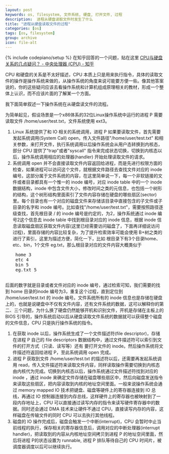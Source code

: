 ```yaml
---
layout: post
keywords: os, filesystem, 文件系统, 硬盘, 打开文件, 过程
description:  进程从硬盘读取文件时发生了什么
title: "进程从硬盘读取文件的过程"
categories: [os]
tags: [os, filesystem]
group: archive
icon: file-alt
---
```

{% include codepiano/setup %}
在知乎回答的一个问题，贴在这里 [CPU与硬盘关系的几点疑问？ - 中央处理器 (CPU) - 知乎 ](https://www.zhihu.com/question/55954313/answer/148837809)

CPU 和硬盘的关系是不太好描述，CPU 本质上只是用来执行指令，具体的读取文件的操作是操作系统来做的，从操作系统的角度来说可能要方便一些。像其他答案说的，你的这些疑问应该去看操作系统和计算机组成原理相关的教材，形成一个整体上认识，而不应该片面的了解某一个方面。

我下面简单叙述一下操作系统在从硬盘读文件的流程。

为简单起见，假设场景是一个x86体系的32位Linux操作系统中运行的进程 P 需要读取文件 /home/user/test.txt，文件系统使用 ext3。

1. Linux 系统提供了和 IO 相关的系统调用，进程 P 如果要读取文件，首先需要发起系统调用(System Call)  open，传入文件路径"/home/user/test.txt" 和相关参数，来打开文件，执行系统调用以后操作系统会从用户态转换到内核态，部分 CPU 提供了"trap"或者"syscall" 指令来完成状态切换，切换到内核态以后，操作系统调用相应的处理器(handler) 开始处理读取文件的请求。
1. 系统调用 open 并不会直接读取文件内容返回给进程，而是先进行权限方面的检查，如果进程可以访问这个文件，就根据文件路径去查找文件对应的  inode 编号。这部分属于文件系统的内容，在这里简单说一下，每一个非软链接的文件或者目录都具有一个惟一的 inode 编号，对应 inode table 中的一个 inode 数据结构，inode 中包含文件大小，修改时间之类的元信息，也包括一个树形的结构，这个树形结构里面索引了文件内容存储在硬盘的哪些扇区(sector)里。每个目录也有一个对应的磁盘文件来存储该目录中直接包含的子文件或子目录的名字和 inode 编号。比如查找"/home/user/test.txt"，需要按照路径逐级查找，首先根目录 / 的 inode 编号是约定的，为2，操作系统通过 inode 编号2这个信息去 inode table 中找到根目录对应的 inode 信息，根据 inode 信息读取磁盘扇区获取文件内容(这里已经需要访问磁盘了，下面再详细说访问过程)，里面存储的内容比较复杂，为了提升检索效率可能会使用 B+树之类的进行了索引，这里为描述方便，简化一下，比如 根目录下有3个目录home、etc、bin，1个文件 eg.txt，那么根目录对应的文件内容大概类似于
    <pre>
    home 3
    etc 4
    bin 5
    eg.txt 5
    </pre>
后面的数字就是目录或者文件对应的 inode 编号，通过检索可知，我们需要的找到 home 目录的inode 编号为3，重复这个过程，直到定位到 /home/user/test.txt 的 inode 编号。文件系统所有的 inode 信息也是存储在硬盘上的，也就是说硬盘中不仅有文件内容，还有文件系统的数据，这可以解释你的第二、三个问题，为什么换了硬盘仍然能够开机和识别文件，开机是存储在主板上的 BIOS 引导的，操作系统启动以后从硬盘读取文件系统的数据就可以获得整个磁盘的文件信息，CPU 只是执行操作系统的指令。
1. 在获取 inode 以后，操作系统生成了一个文件描述符(file descriptor)，存储在进程 P 自己的 file descriptors 数据结构中，通过文件描述符可以索引到文件的打开方式（只读、读写等）还有 要打开文件的 inode。然后操作系统将文件描述符返回给进程 P，至此系统调用 open 完成。
1. 进程 P 获取到文件 /home/user/test.txt 的描述符以后，还需要再发起系统调用 read，传入文件描述符来读取文件内容，同样读取操作需要切换到内核态由内核代为完成。切换到内核态以后，操作系统通过文件描述符找到对应的 inode ，通过 inode 来确定文件存储在磁盘哪些扇区中，然后向磁盘发送指令来读取这些扇区，把内容读取到内核的地址空间里面。一般来说操作系统会通过 memory mapped IO 技术把键盘、磁盘等硬件上的寄存器连接到 IO 总线，再通过 IO 控制器连接到内存总线，这样硬件上的寄存器也被映射到了一段内存地址上，CPU 可以直接通过读写内存的指令来读写硬件寄存器中的数据。同时还会通过 DMA 技术来让硬件不通过 CPU，直接读写内存的内容，这样磁盘在传输文件的同时 CPU 可以去执行其他线程。
1. 磁盘的 IO 操作完成后，磁盘会触发一个中断(interrupt)，CPU 会暂时中止当前线程的执行，保存相关的寄存器信息后，调用对应的中断处理器(interrupt handler)，把读取到的内容从内核地址空间拷贝到进程 P 的地址空间里面，然后将进程 P的状态设置为 runnable, 进程 P 排队等待自己的 CPU 时间片，被调度器调度以后可以继续执行。
